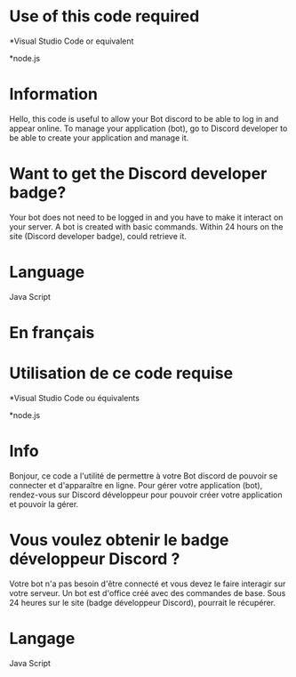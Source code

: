 # Use of this code required
*Visual Studio Code or equivalent

*node.js



# Information
Hello, this code is useful to allow your
Bot discord to be able to log in and appear online. To manage your application (bot), go to Discord developer to be able to create your application and manage it.


# Want to get the Discord developer badge?
Your bot does not need to be logged in and you have to make it interact on your server. A bot is created with basic commands. Within 24 hours on the site (Discord developer badge), could retrieve it.




# Language
Java Script





# En français


# Utilisation de ce code requise
*Visual Studio Code ou équivalents

*node.js

# Info
Bonjour, ce code a l'utilité de permettre à votre
Bot discord de pouvoir se connecter et d'apparaître en ligne. Pour gérer votre application (bot), rendez-vous sur Discord développeur pour pouvoir créer votre application et pouvoir la gérer.

# Vous voulez obtenir le badge développeur Discord ?
Votre bot n'a pas besoin d'être connecté et vous devez le faire interagir sur votre serveur. Un bot est d'office créé avec des commandes de base. Sous 24 heures sur le site (badge développeur Discord), pourrait le récupérer.

# Langage
Java Script 
